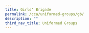 ```yaml
---
title: Girls' Brigade
permalink: /cca/uniformed-groups/gb/
description: ""
third_nav_title: Uniformed Groups
---
```

